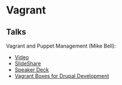 Vagrant
=======

Talks
-----

Vagrant and Puppet Management (Mike Bell):

 * [Video](http://vimeo.com/74207775)
 * [SlideShare](http://www.slideshare.net/digital006/vagrant-and-puppet-primer-nwdug)
 * [Speaker Deck](https://speakerdeck.com/mikebell/vagrant-and-puppet-primer-nwdug-sep-2013)
 * [Vagrant Boxes for Drupal Development](http://mikebell.io/blog/10-08-2013/vagrant-boxes-drupal-development)
